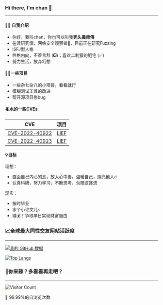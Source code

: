 ### Hi there, I'm chan 👋
---
#### :raising_hand_woman: 自我介绍
* 你好，我叫chan，你也可以叫我**秃头晨师傅**
* 在读研究僧，网络安全观察者:eyes:，目前正在研究Fuzzing
* ISFJ型人格
* 性格内向，不善言辞 (:negative_squared_cross_mark:)；喜欢二刺猿的肥宅 (:white_check_mark:)
* 努力生活，放弃幻想

#### :man_technologist:一些项目
* 一些杂七杂八的小项目，看看就行
* 模糊测试工具的改进
* 帮开源项目修bug

#### :beetle:水的一些CVEs
|  CVE   |  项目  |
|  ----  |  ----  |
| [CVE-2022-40922](https://cve.mitre.org/cgi-bin/cvename.cgi?name=CVE-2022-40922)  |  [LIEF](https://github.com/lief-project/LIEF)  |
| [CVE-2022-40923](https://cve.mitre.org/cgi-bin/cvename.cgi?name=CVE-2022-40923)  |  [LIEF](https://github.com/lief-project/LIEF)  |

#### :bulb:目标
理想：
* 直面自己内心的恶，放大心中善。温暖自己，照亮他人:fire:
* 认真科研，努力学习，不断思考，勿随波逐流

现实：
* 按时毕业
* 水个小论文儿~
* 赚:moneybag:！争取早日实现财富自由

### :chart_with_upwards_trend:全球最大同性交友网站活跃度
---
[![我的 GitHub 数据](https://github-readme-stats.vercel.app/api?username=bladchan)]()

[![Top Langs](https://github-readme-stats.vercel.app/api/top-langs/?username=bladchan&layout=compact)](https://github.com/bladchan/github-readme-stats)

### :thinking:你来辣？多看看再走吧？
---
![Visitor Count](https://profile-counter.glitch.me/bladchan/count.svg)

🤫 99.99%的自浏览次数

<!--
**bladchan/bladchan** is a ✨ _special_ ✨ repository because its `README.md` (this file) appears on your GitHub profile.

Here are some ideas to get you started:

- 🔭 I’m currently working on ...
- 🌱 I’m currently learning ...
- 👯 I’m looking to collaborate on ...
- 🤔 I’m looking for help with ...
- 💬 Ask me about ...
- 📫 How to reach me: ...
- 😄 Pronouns: ...
- ⚡ Fun fact: ...
-->

